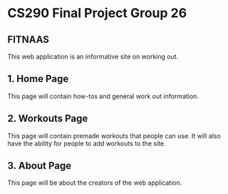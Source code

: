 # CS290 Final Project Group 26
## FITNAAS

This web application is an informative site on working out.

## 1. Home Page

This page will contain how-tos and general work out information.

## 2. Workouts Page

This page will contain premade workouts that people can use.
It will also have the ability for people to add workouts to the site.

## 3. About Page

This page will be about the creators of the web application.
